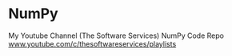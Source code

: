 # NumPy
My Youtube Channel (The Software Services) NumPy Code Repo www.youtube.com/c/thesoftwareservices/playlists
